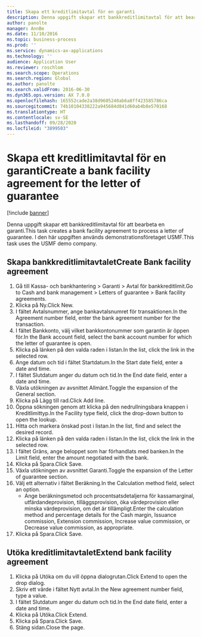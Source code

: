 ```yaml
---
title: Skapa ett kreditlimitavtal för en garanti
description: Denna uppgift skapar ett bankkreditlimitavtal för att bearbeta en garanti.
author: panolte
manager: AnnBe
ms.date: 11/10/2016
ms.topic: business-process
ms.prod: ''
ms.service: dynamics-ax-applications
ms.technology: ''
audience: Application User
ms.reviewer: roschlom
ms.search.scope: Operations
ms.search.region: Global
ms.author: panolte
ms.search.validFrom: 2016-06-30
ms.dyn365.ops.version: AX 7.0.0
ms.openlocfilehash: 165552cade2a38d9605240ab6a8ff423585786ca
ms.sourcegitcommit: 74b10104338222a945684d841d60ab4b8e570168
ms.translationtype: HT
ms.contentlocale: sv-SE
ms.lasthandoff: 09/28/2020
ms.locfileid: "3899503"
---
```

# <a name="create-a-bank-facility-agreement-for-the-letter-of-guarantee"></a><span data-ttu-id="17c9d-103">Skapa ett kreditlimitavtal för en garanti</span><span class="sxs-lookup"><span data-stu-id="17c9d-103">Create a bank facility agreement for the letter of guarantee</span></span>

[!include [banner](../../includes/banner.md)]

<span data-ttu-id="17c9d-104">Denna uppgift skapar ett bankkreditlimitavtal för att bearbeta en garanti.</span><span class="sxs-lookup"><span data-stu-id="17c9d-104">This task creates a bank facility agreement to process a letter of guarantee.</span></span> <span data-ttu-id="17c9d-105">I den här uppgiften används demonstrationsföretaget USMF.</span><span class="sxs-lookup"><span data-stu-id="17c9d-105">This task uses the USMF demo company.</span></span> 


## <a name="create-bank-facility-agreement"></a><span data-ttu-id="17c9d-106">Skapa bankkreditlimitavtalet</span><span class="sxs-lookup"><span data-stu-id="17c9d-106">Create Bank facility agreement</span></span>
1. <span data-ttu-id="17c9d-107">Gå till Kassa- och bankhantering > Garanti > Avtal för bankkreditlimit.</span><span class="sxs-lookup"><span data-stu-id="17c9d-107">Go to Cash and bank management > Letters of guarantee > Bank facility agreements.</span></span>
2. <span data-ttu-id="17c9d-108">Klicka på Ny.</span><span class="sxs-lookup"><span data-stu-id="17c9d-108">Click New.</span></span>
3. <span data-ttu-id="17c9d-109">I fältet Avtalsnummer, ange bankavtalsnumret för transaktionen.</span><span class="sxs-lookup"><span data-stu-id="17c9d-109">In the Agreement number field, enter the bank agreement number for the transaction.</span></span>
4. <span data-ttu-id="17c9d-110">I fältet Bankkonto, välj vilket bankkontonummer som garantin är öppen för.</span><span class="sxs-lookup"><span data-stu-id="17c9d-110">In the Bank account field, select the bank account number for which the letter of guarantee is open.</span></span> 
5. <span data-ttu-id="17c9d-111">Klicka på länken på den valda raden i listan.</span><span class="sxs-lookup"><span data-stu-id="17c9d-111">In the list, click the link in the selected row.</span></span>
6. <span data-ttu-id="17c9d-112">Ange datum och tid i fältet Startdatum.</span><span class="sxs-lookup"><span data-stu-id="17c9d-112">In the Start date field, enter a date and time.</span></span>
7. <span data-ttu-id="17c9d-113">I fältet Slutdatum anger du datum och tid.</span><span class="sxs-lookup"><span data-stu-id="17c9d-113">In the End date field, enter a date and time.</span></span>
8. <span data-ttu-id="17c9d-114">Växla utökningen av avsnittet Allmänt.</span><span class="sxs-lookup"><span data-stu-id="17c9d-114">Toggle the expansion of the General section.</span></span>
9. <span data-ttu-id="17c9d-115">Klicka på Lägg till rad.</span><span class="sxs-lookup"><span data-stu-id="17c9d-115">Click Add line.</span></span>
10. <span data-ttu-id="17c9d-116">Öppna sökningen genom att klicka på den nedrullningsbara knappen i Kreditlimittyp.</span><span class="sxs-lookup"><span data-stu-id="17c9d-116">In the Facility type field, click the drop-down button to open the lookup.</span></span>
11. <span data-ttu-id="17c9d-117">Hitta och markera önskad post i listan.</span><span class="sxs-lookup"><span data-stu-id="17c9d-117">In the list, find and select the desired record.</span></span>
12. <span data-ttu-id="17c9d-118">Klicka på länken på den valda raden i listan.</span><span class="sxs-lookup"><span data-stu-id="17c9d-118">In the list, click the link in the selected row.</span></span>
13. <span data-ttu-id="17c9d-119">I fältet Gräns, ange beloppet som har förhandlats med banken.</span><span class="sxs-lookup"><span data-stu-id="17c9d-119">In the Limit field, enter the amount negotiated with the bank.</span></span>
14. <span data-ttu-id="17c9d-120">Klicka på Spara.</span><span class="sxs-lookup"><span data-stu-id="17c9d-120">Click Save.</span></span>
15. <span data-ttu-id="17c9d-121">Växla utökningen av avsnittet Garanti.</span><span class="sxs-lookup"><span data-stu-id="17c9d-121">Toggle the expansion of the Letter of guarantee section.</span></span>
16. <span data-ttu-id="17c9d-122">Välj ett alternativ i fältet Beräkning.</span><span class="sxs-lookup"><span data-stu-id="17c9d-122">In the Calculation method field, select an option.</span></span>
    * <span data-ttu-id="17c9d-123">Ange beräkningsmetod och procentsatsdetaljerna för kassamarginal, utfärdandeprovision, tilläggsprovision, öka värdeprovision eller minska värdeprovision, om det är tillämpligt.</span><span class="sxs-lookup"><span data-stu-id="17c9d-123">Enter the calculation method and percentage details for the Cash margin, Issuance commission, Extension commission, Increase value commission, or Decrease value commission, as appropriate.</span></span>   
17. <span data-ttu-id="17c9d-124">Klicka på Spara.</span><span class="sxs-lookup"><span data-stu-id="17c9d-124">Click Save.</span></span>

## <a name="extend-bank-facility-agreement"></a><span data-ttu-id="17c9d-125">Utöka kreditlimitavtalet</span><span class="sxs-lookup"><span data-stu-id="17c9d-125">Extend bank facility agreement</span></span>
1. <span data-ttu-id="17c9d-126">Klicka på Utöka om du vill öppna dialogrutan.</span><span class="sxs-lookup"><span data-stu-id="17c9d-126">Click Extend to open the drop dialog.</span></span>
2. <span data-ttu-id="17c9d-127">Skriv ett värde i fältet Nytt avtal.</span><span class="sxs-lookup"><span data-stu-id="17c9d-127">In the New agreement number field, type a value.</span></span>
3. <span data-ttu-id="17c9d-128">I fältet Slutdatum anger du datum och tid.</span><span class="sxs-lookup"><span data-stu-id="17c9d-128">In the End date field, enter a date and time.</span></span>
4. <span data-ttu-id="17c9d-129">Klicka på Utöka.</span><span class="sxs-lookup"><span data-stu-id="17c9d-129">Click Extend.</span></span>
5. <span data-ttu-id="17c9d-130">Klicka på Spara.</span><span class="sxs-lookup"><span data-stu-id="17c9d-130">Click Save.</span></span>
6. <span data-ttu-id="17c9d-131">Stäng sidan.</span><span class="sxs-lookup"><span data-stu-id="17c9d-131">Close the page.</span></span>

